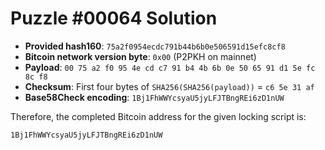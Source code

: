 # Puzzle #00064 Solution

- **Provided hash160**: `75a2f0954ecdc791b44b6b0e506591d15efc8cf8`
- **Bitcoin network version byte**: `0x00` (P2PKH on mainnet)
- **Payload**: `00 75 a2 f0 95 4e cd c7 91 b4 4b 6b 0e 50 65 91 d1 5e fc 8c f8`
- **Checksum**: First four bytes of `SHA256(SHA256(payload))` = `c6 5e 31 af`
- **Base58Check encoding**: `1Bj1FhWWYcsyaU5jyLFJTBngREi6zD1nUW`

Therefore, the completed Bitcoin address for the given locking script is:

```
1Bj1FhWWYcsyaU5jyLFJTBngREi6zD1nUW
```
